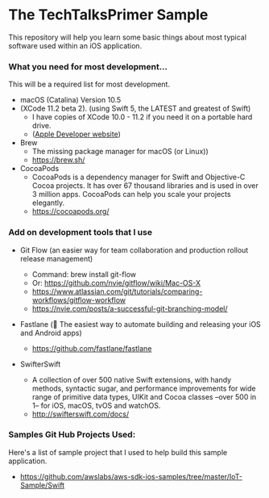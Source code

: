 # The TechTalksPrimer Sample

This repository will help you learn some basic things about most typical software used within an iOS application.

### What you need for most development...

This will be a required list for most development.

* macOS (Catalina) Version 10.5
* (XCode 11.2 beta 2). (using Swift 5, the LATEST and greatest of Swift)
  + I have copies of XCode 10.0 - 11.2 if you need it on a portable hard drive.
  + ([Apple Developer website](https://developer.apple.com/))
* Brew
  + The missing package manager for macOS (or Linux))
  + https://brew.sh/
* CocoaPods
  + CocoaPods is a dependency manager for Swift and Objective-C Cocoa projects. It has over 67 thousand libraries and is used in over 3 million apps. CocoaPods can help you scale your projects elegantly.
  + https://cocoapods.org/
  

### Add on development tools that I use

* Git Flow (an easier way for team collaboration and production rollout release management)
  + Command:  brew install git-flow
  + Or: https://github.com/nvie/gitflow/wiki/Mac-OS-X
  + https://www.atlassian.com/git/tutorials/comparing-workflows/gitflow-workflow
  + https://nvie.com/posts/a-successful-git-branching-model/

* Fastlane   (🚀 The easiest way to automate building and releasing your iOS and Android apps)
  + https://github.com/fastlane/fastlane
  
* SwifterSwift
  + A collection of over 500 native Swift extensions, with handy methods, syntactic sugar, and performance improvements for wide range of primitive data types, UIKit and Cocoa classes –over 500 in 1– for iOS, macOS, tvOS and watchOS. 
  + http://swifterswift.com/docs/

### Samples Git Hub Projects Used:

Here's a list of sample project that I used to help build this sample application.

* https://github.com/awslabs/aws-sdk-ios-samples/tree/master/IoT-Sample/Swift


